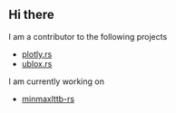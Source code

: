 ## Hi there 

I am a contributor to the following projects 

 - [plotly.rs](https://github.com/plotly/plotly.rs)
 - [ublox.rs](https://github.com/ublox-rs/ublox)
 
I am currently working on 
 - [minmaxlttb-rs](https://github.com/andrei-ng/minmaxlttb-rs)


<!--
**andrei-ng/andrei-ng** is a ✨ _special_ ✨ repository because its `README.md` (this file) appears on your GitHub profile.

Here are some ideas to get you started:

- 🔭 I’m currently working on ...
- 🌱 I’m currently learning ...
- 👯 I’m looking to collaborate on ...
- 🤔 I’m looking for help with ...
- 💬 Ask me about ...
- 📫 How to reach me: ...
- 😄 Pronouns: ...
- ⚡ Fun fact: ...
-->
